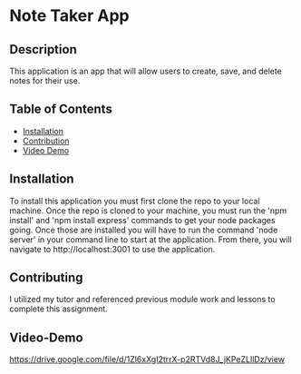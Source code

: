 # Note Taker App 

## Description 
This application is an app that will allow users to create, save, and delete notes for their use. 

## Table of Contents

* [Installation](#installation)
* [Contribution](#contribution)
* [Video Demo](#video-demo)

## Installation 
To install this application you must first clone the repo to your local machine. Once the repo is cloned to your machine, you must run the 'npm install' and 'npm install express' commands to get your node packages going. Once those are installed you will have to run the command 'node server' in your command line to start at the application. From there, you will navigate to http://localhost:3001 to use the application.

## Contributing 
I utilized my tutor and referenced previous module work and lessons to complete this assignment. 

## Video-Demo
https://drive.google.com/file/d/1Zl6xXgI2trrX-p2RTVd8J_jKPeZLIlDz/view